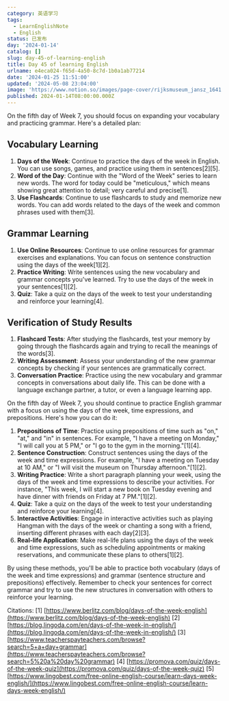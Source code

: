 ```yaml
---
category: 英语学习
tags:
  - LearnEnglishNote
  - English
status: 已发布
day: '2024-01-14'
catalog: []
slug: day-45-of-learning-english
title: Day 45 of learning English
urlname: e4eca024-f65d-4a50-8c7d-1b0a1ab77214
date: '2024-01-25 11:51:00'
updated: '2024-05-08 23:04:00'
image: 'https://www.notion.so/images/page-cover/rijksmuseum_jansz_1641.jpg'
published: 2024-01-14T08:00:00.000Z
---
```


On the fifth day of Week 7, you should focus on expanding your vocabulary and practicing grammar. Here's a detailed plan:


## Vocabulary Learning

1. **Days of the Week**: Continue to practice the days of the week in English. You can use songs, games, and practice using them in sentences[2][5].
2. **Word of the Day**: Continue with the "Word of the Week" series to learn new words. The word for today could be "meticulous," which means showing great attention to detail; very careful and precise[1].
3. **Use Flashcards**: Continue to use flashcards to study and memorize new words. You can add words related to the days of the week and common phrases used with them[3].

## Grammar Learning

1. **Use Online Resources**: Continue to use online resources for grammar exercises and explanations. You can focus on sentence construction using the days of the week[1][2].
2. **Practice Writing**: Write sentences using the new vocabulary and grammar concepts you've learned. Try to use the days of the week in your sentences[1][2].
3. **Quiz**: Take a quiz on the days of the week to test your understanding and reinforce your learning[4].

## Verification of Study Results

1. **Flashcard Tests**: After studying the flashcards, test your memory by going through the flashcards again and trying to recall the meanings of the words[3].
2. **Writing Assessment**: Assess your understanding of the new grammar concepts by checking if your sentences are grammatically correct.
3. **Conversation Practice**: Practice using the new vocabulary and grammar concepts in conversations about daily life. This can be done with a language exchange partner, a tutor, or even a language learning app.

On the fifth day of Week 7, you should continue to practice English grammar with a focus on using the days of the week, time expressions, and prepositions. Here's how you can do it:

1. **Prepositions of Time**: Practice using prepositions of time such as "on," "at," and "in" in sentences. For example, "I have a meeting on Monday," "I will call you at 5 PM," or "I go to the gym in the morning."[1][4].
2. **Sentence Construction**: Construct sentences using the days of the week and time expressions. For example, "I have a meeting on Tuesday at 10 AM," or "I will visit the museum on Thursday afternoon."[1][2].
3. **Writing Practice**: Write a short paragraph planning your week, using the days of the week and time expressions to describe your activities. For instance, "This week, I will start a new book on Tuesday evening and have dinner with friends on Friday at 7 PM."[1][2].
4. **Quiz**: Take a quiz on the days of the week to test your understanding and reinforce your learning[4].
5. **Interactive Activities**: Engage in interactive activities such as playing Hangman with the days of the week or chanting a song with a friend, inserting different phrases with each day[2][3].
6. **Real-life Application**: Make real-life plans using the days of the week and time expressions, such as scheduling appointments or making reservations, and communicate these plans to others[1][2].

By using these methods, you'll be able to practice both vocabulary (days of the week and time expressions) and grammar (sentence structure and prepositions) effectively. Remember to check your sentences for correct grammar and try to use the new structures in conversation with others to reinforce your learning.


Citations:
[1] [https://www.berlitz.com/blog/days-of-the-week-english](https://www.berlitz.com/blog/days-of-the-week-english)
[2] [https://blog.lingoda.com/en/days-of-the-week-in-english/](https://blog.lingoda.com/en/days-of-the-week-in-english/)
[3] [https://www.teacherspayteachers.com/browse?search=5+a+day+grammar](https://www.teacherspayteachers.com/browse?search=5%20a%20day%20grammar)
[4] [https://promova.com/quiz/days-of-the-week-quiz](https://promova.com/quiz/days-of-the-week-quiz)
[5] [https://www.lingobest.com/free-online-english-course/learn-days-week-english/](https://www.lingobest.com/free-online-english-course/learn-days-week-english/)

